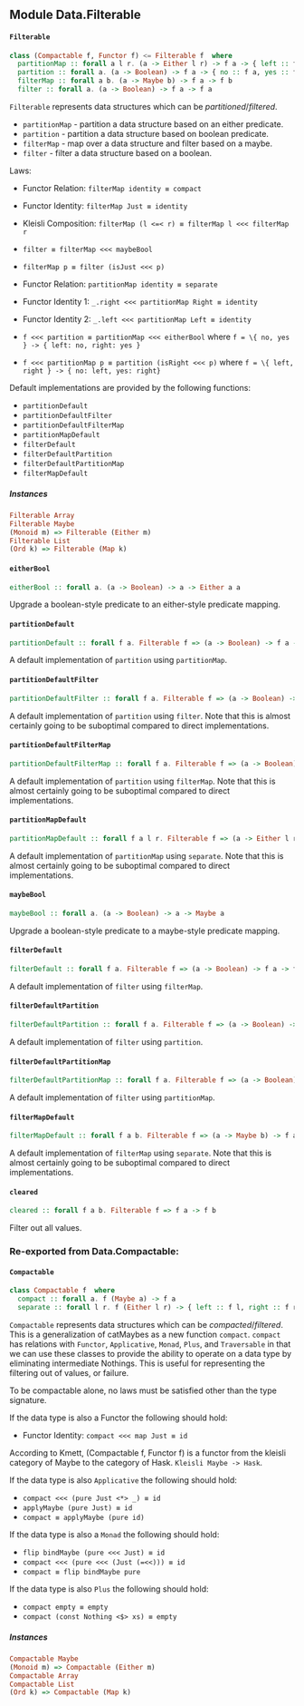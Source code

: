 ## Module Data.Filterable

#### `Filterable`

``` purescript
class (Compactable f, Functor f) <= Filterable f  where
  partitionMap :: forall a l r. (a -> Either l r) -> f a -> { left :: f l, right :: f r }
  partition :: forall a. (a -> Boolean) -> f a -> { no :: f a, yes :: f a }
  filterMap :: forall a b. (a -> Maybe b) -> f a -> f b
  filter :: forall a. (a -> Boolean) -> f a -> f a
```

`Filterable` represents data structures which can be _partitioned_/_filtered_.

- `partitionMap` - partition a data structure based on an either predicate.
- `partition` - partition a data structure based on boolean predicate.
- `filterMap` - map over a data structure and filter based on a maybe.
- `filter` - filter a data structure based on a boolean.

Laws:
- Functor Relation: `filterMap identity ≡ compact`
- Functor Identity: `filterMap Just ≡ identity`
- Kleisli Composition: `filterMap (l <=< r) ≡ filterMap l <<< filterMap r`

- `filter ≡ filterMap <<< maybeBool`
- `filterMap p ≡ filter (isJust <<< p)`

- Functor Relation: `partitionMap identity ≡ separate`
- Functor Identity 1: `_.right <<< partitionMap Right ≡ identity`
- Functor Identity 2: `_.left <<< partitionMap Left ≡ identity`

- `f <<< partition ≡ partitionMap <<< eitherBool` where `f = \{ no, yes } -> { left: no, right: yes }`
- `f <<< partitionMap p ≡ partition (isRight <<< p)` where `f = \{ left, right } -> { no: left, yes: right}`

Default implementations are provided by the following functions:

- `partitionDefault`
- `partitionDefaultFilter`
- `partitionDefaultFilterMap`
- `partitionMapDefault`
- `filterDefault`
- `filterDefaultPartition`
- `filterDefaultPartitionMap`
- `filterMapDefault`

##### Instances
``` purescript
Filterable Array
Filterable Maybe
(Monoid m) => Filterable (Either m)
Filterable List
(Ord k) => Filterable (Map k)
```

#### `eitherBool`

``` purescript
eitherBool :: forall a. (a -> Boolean) -> a -> Either a a
```

Upgrade a boolean-style predicate to an either-style predicate mapping.

#### `partitionDefault`

``` purescript
partitionDefault :: forall f a. Filterable f => (a -> Boolean) -> f a -> { no :: f a, yes :: f a }
```

A default implementation of `partition` using `partitionMap`.

#### `partitionDefaultFilter`

``` purescript
partitionDefaultFilter :: forall f a. Filterable f => (a -> Boolean) -> f a -> { no :: f a, yes :: f a }
```

A default implementation of `partition` using `filter`. Note that this is
almost certainly going to be suboptimal compared to direct implementations.

#### `partitionDefaultFilterMap`

``` purescript
partitionDefaultFilterMap :: forall f a. Filterable f => (a -> Boolean) -> f a -> { no :: f a, yes :: f a }
```

A default implementation of `partition` using `filterMap`. Note that this
is almost certainly going to be suboptimal compared to direct
implementations.

#### `partitionMapDefault`

``` purescript
partitionMapDefault :: forall f a l r. Filterable f => (a -> Either l r) -> f a -> { left :: f l, right :: f r }
```

A default implementation of `partitionMap` using `separate`. Note that this is
almost certainly going to be suboptimal compared to direct implementations.

#### `maybeBool`

``` purescript
maybeBool :: forall a. (a -> Boolean) -> a -> Maybe a
```

Upgrade a boolean-style predicate to a maybe-style predicate mapping.

#### `filterDefault`

``` purescript
filterDefault :: forall f a. Filterable f => (a -> Boolean) -> f a -> f a
```

A default implementation of `filter` using `filterMap`.

#### `filterDefaultPartition`

``` purescript
filterDefaultPartition :: forall f a. Filterable f => (a -> Boolean) -> f a -> f a
```

A default implementation of `filter` using `partition`.

#### `filterDefaultPartitionMap`

``` purescript
filterDefaultPartitionMap :: forall f a. Filterable f => (a -> Boolean) -> f a -> f a
```

A default implementation of `filter` using `partitionMap`.

#### `filterMapDefault`

``` purescript
filterMapDefault :: forall f a b. Filterable f => (a -> Maybe b) -> f a -> f b
```

A default implementation of `filterMap` using `separate`. Note that this is
almost certainly going to be suboptimal compared to direct implementations.

#### `cleared`

``` purescript
cleared :: forall f a b. Filterable f => f a -> f b
```

Filter out all values.


### Re-exported from Data.Compactable:

#### `Compactable`

``` purescript
class Compactable f  where
  compact :: forall a. f (Maybe a) -> f a
  separate :: forall l r. f (Either l r) -> { left :: f l, right :: f r }
```

`Compactable` represents data structures which can be _compacted_/_filtered_.
This is a generalization of catMaybes as a new function `compact`. `compact`
has relations with `Functor`, `Applicative`, `Monad`, `Plus`, and `Traversable`
in that we can use these classes to provide the ability to operate on a data type
by eliminating intermediate Nothings. This is useful for representing the
filtering out of values, or failure.

To be compactable alone, no laws must be satisfied other than the type signature.

If the data type is also a Functor the following should hold:

- Functor Identity: `compact <<< map Just ≡ id`

According to Kmett, (Compactable f, Functor f) is a functor from the
kleisli category of Maybe to the category of Hask.
`Kleisli Maybe -> Hask`.

If the data type is also `Applicative` the following should hold:

- `compact <<< (pure Just <*> _) ≡ id`
- `applyMaybe (pure Just) ≡ id`
- `compact ≡ applyMaybe (pure id)`

If the data type is also a `Monad` the following should hold:

- `flip bindMaybe (pure <<< Just) ≡ id`
- `compact <<< (pure <<< (Just (=<<))) ≡ id`
- `compact ≡ flip bindMaybe pure`

If the data type is also `Plus` the following should hold:

- `compact empty ≡ empty`
- `compact (const Nothing <$> xs) ≡ empty`

##### Instances
``` purescript
Compactable Maybe
(Monoid m) => Compactable (Either m)
Compactable Array
Compactable List
(Ord k) => Compactable (Map k)
```

